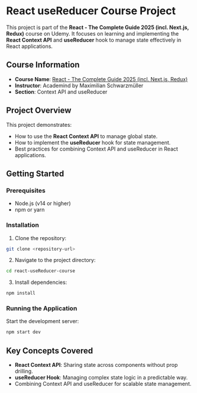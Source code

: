 # React useReducer Course Project

This project is part of the **React - The Complete Guide 2025 (incl. Next.js, Redux)** course on Udemy. It focuses on learning and implementing the **React Context API** and **useReducer** hook to manage state effectively in React applications.

## Course Information

- **Course Name**: [React - The Complete Guide 2025 (incl. Next.js, Redux)](https://www.udemy.com/course/react-the-complete-guide-incl-redux/learn/lecture/8244656#overview)
- **Instructor**: Academind by Maximilian Schwarzmüller
- **Section**: Context API and useReducer

## Project Overview

This project demonstrates:

- How to use the **React Context API** to manage global state.
- How to implement the **useReducer** hook for state management.
- Best practices for combining Context API and useReducer in React applications.

## Getting Started

### Prerequisites

- Node.js (v14 or higher)
- npm or yarn

### Installation

1. Clone the repository:

```bash
git clone <repository-url>
```

2. Navigate to the project directory:

```bash
cd react-useReducer-course
```

3. Install dependencies:

```bash
npm install
```

### Running the Application

Start the development server:

```bash
npm start dev
```

## Key Concepts Covered

- **React Context API**: Sharing state across components without prop drilling.
- **useReducer Hook**: Managing complex state logic in a predictable way.
- Combining Context API and useReducer for scalable state management.
